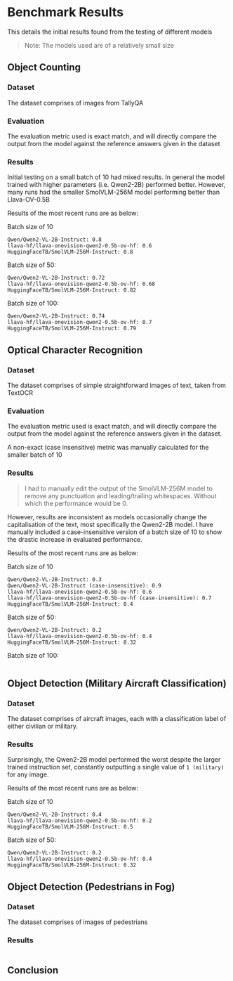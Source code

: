 # Benchmark Results
This details the initial results found from the testing of different models

> Note: The models used are of a relatively small size

## Object Counting
### Dataset
The dataset comprises of images from TallyQA

### Evaluation
The evaluation metric used is exact match, and will directly compare the output from the model against the reference answers given in the dataset

### Results

Initial testing on a small batch of 10 had mixed results. In general the model trained with higher parameters (i.e. Qwen2-2B) performed better. However, many runs had the smaller SmolVLM-256M model performing better than Llava-OV-0.5B

Results of the most recent runs are as below:

Batch size of 10
```
Qwen/Qwen2-VL-2B-Instruct: 0.8
llava-hf/llava-onevision-qwen2-0.5b-ov-hf: 0.6
HuggingFaceTB/SmolVLM-256M-Instruct: 0.8
```

Batch size of 50:
```
Qwen/Qwen2-VL-2B-Instruct: 0.72
llava-hf/llava-onevision-qwen2-0.5b-ov-hf: 0.68
HuggingFaceTB/SmolVLM-256M-Instruct: 0.82
```

Batch size of 100:
```
Qwen/Qwen2-VL-2B-Instruct: 0.74
llava-hf/llava-onevision-qwen2-0.5b-ov-hf: 0.7
HuggingFaceTB/SmolVLM-256M-Instruct: 0.79
```

## Optical Character Recognition
### Dataset
The dataset comprises of simple straightforward images of text, taken from TextOCR

### Evaluation
The evaluation metric used is exact match, and will directly compare the output from the model against the reference answers given in the dataset.

A non-exact (case insensitive) metric was manually calculated for the smaller batch of 10

### Results
> I had to manually edit the output of the SmolVLM-256M model to remove any punctuation and leading/trailing whitespaces. Without which the performance would be 0.

However, results are inconsistent as models occasionally change the capitalisation of the text, most specifically the Qwen2-2B model. I have manually included a case-insensitive version of a batch size of 10 to show the drastic increase in evaluated performance.

Results of the most recent runs are as below:

Batch size of 10
```
Qwen/Qwen2-VL-2B-Instruct: 0.3
Qwen/Qwen2-VL-2B-Instruct (case-insensitive): 0.9
llava-hf/llava-onevision-qwen2-0.5b-ov-hf: 0.6
llava-hf/llava-onevision-qwen2-0.5b-ov-hf (case-insensitive): 0.7
HuggingFaceTB/SmolVLM-256M-Instruct: 0.4

```

Batch size of 50:
```
Qwen/Qwen2-VL-2B-Instruct: 0.2
llava-hf/llava-onevision-qwen2-0.5b-ov-hf: 0.4
HuggingFaceTB/SmolVLM-256M-Instruct: 0.32
```

Batch size of 100:
```

```

## Object Detection (Military Aircraft Classification)
### Dataset
The dataset comprises of aircraft images, each with a classification label of either civilian or military.

### Results
Surprisingly, the Qwen2-2B model performed the worst despite the larger trained instruction set, constantly outputting a single value of `1 (military)` for any image.

Results of the most recent runs are as below:

Batch size of 10
```
Qwen/Qwen2-VL-2B-Instruct: 0.4
llava-hf/llava-onevision-qwen2-0.5b-ov-hf: 0.2 
HuggingFaceTB/SmolVLM-256M-Instruct: 0.5
```

Batch size of 50:
```
Qwen/Qwen2-VL-2B-Instruct: 0.2
llava-hf/llava-onevision-qwen2-0.5b-ov-hf: 0.4
HuggingFaceTB/SmolVLM-256M-Instruct: 0.32
```

## Object Detection (Pedestrians in Fog)
### Dataset
The dataset comprises of images of pedestrians

### Results


```

```




## Conclusion
